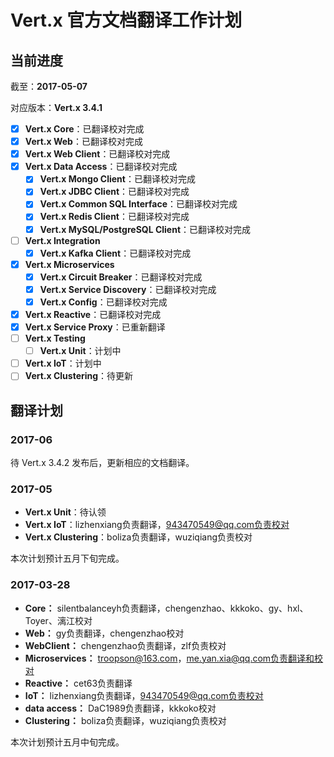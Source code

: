 # Vert.x 官方文档翻译工作计划

## 当前进度

截至：**2017-05-07**

对应版本：**Vert.x 3.4.1**

- [x] **Vert.x Core**：已翻译校对完成
- [x] **Vert.x Web**：已翻译校对完成
- [x] **Vert.x Web Client**：已翻译校对完成
- [x] **Vert.x Data Access**：已翻译校对完成
  - [x] **Vert.x Mongo Client**：已翻译校对完成
  - [x] **Vert.x JDBC Client**：已翻译校对完成
  - [x] **Vert.x Common SQL Interface**：已翻译校对完成
  - [x] **Vert.x Redis Client**：已翻译校对完成
  - [x] **Vert.x MySQL/PostgreSQL Client**：已翻译校对完成
- [ ] **Vert.x Integration**
  - [x] **Vert.x Kafka Client**：已翻译校对完成
- [x] **Vert.x Microservices**
  - [x] **Vert.x Circuit Breaker**：已翻译校对完成
  - [x] **Vert.x Service Discovery**：已翻译校对完成
  - [x] **Vert.x Config**：已翻译校对完成
- [x] **Vert.x Reactive**：已翻译校对完成
- [x] **Vert.x Service Proxy**：已重新翻译
- [ ] **Vert.x Testing**
  - [ ] **Vert.x Unit**：计划中
- [ ] **Vert.x IoT**：计划中
- [ ] **Vert.x Clustering**：待更新

## 翻译计划

### 2017-06

待 Vert.x 3.4.2 发布后，更新相应的文档翻译。

### 2017-05

- **Vert.x Unit**：待认领
- **Vert.x IoT**：lizhenxiang负责翻译，943470549@qq.com负责校对  
- **Vert.x Clustering**：boliza负责翻译，wuziqiang负责校对

本次计划预计五月下旬完成。

### 2017-03-28  

- **Core：** silentbalanceyh负责翻译，chengenzhao、kkkoko、gy、hxl、Toyer、漓江校对
- **Web：** gy负责翻译，chengenzhao校对
- **WebClient：** chengenzhao负责翻译，zlf负责校对  
- **Microservices：** troopson@163.com，me.yan.xia@qq.com负责翻译和校对  
- **Reactive：** cet63负责翻译  
- **IoT：** lizhenxiang负责翻译，943470549@qq.com负责校对  
- **data access：** DaC1989负责翻译，kkkoko校对  
- **Clustering：** boliza负责翻译，wuziqiang负责校对  

本次计划预计五月中旬完成。
